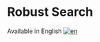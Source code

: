 # Robust Search #
Available in English [![en](https://img.shields.io/badge/lang-en-blue.svg)](/README.md)